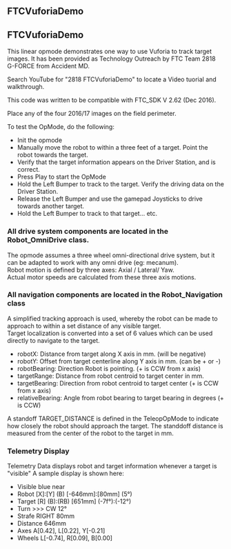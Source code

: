 ## FTCVuforiaDemo

## FTCVuforiaDemo

This linear opmode demonstrates one way to use Vuforia to track target images.
It has been provided as Technology Outreach by FTC Team 2818 G-FORCE from Accident MD.

Search YouTube for "2818 FTCVuforiaDemo" to locate a Video tuorial and walkthrough.

This code was written to be compatible with FTC_SDK V 2.62 (Dec 2016).

Place any of the four 2016/17 images on the field perimeter. 

To test the OpMode, do the following:

- Init the opmode 
- Manually move the robot to within a three feet of a target.  Point the robot towards the target.
- Verify that the target information appears on the Driver Station, and is correct.
- Press Play to start the OpMode
- Hold the Left Bumper to track to the target.  Verify the driving data on the Driver Station.
- Release the Left Bumper and use the gamepad Joysticks to drive towards another target.
- Hold the Left Bumper to track to that target... etc.

 
### All drive system components are located in the Robot_OmniDrive class.

The opmode assumes a three wheel omni-directional drive system, but it can be adapted to work with any omni drive (eg: mecanum).  
Robot motion is defined by three axes: Axial / Lateral/ Yaw.  
Actual motor speeds are calculated from these three axis motions.

### All navigation components are located in the Robot_Navigation class
 
A simplified tracking approach is used, whereby the robot can be made to approach to within a set distance of any visible target.  
Target localization is converted into a set of 6 values which can be used directly to navigate to the target.
  
- robotX: Distance from target along X axis in mm. (will be negative)
- robotY: Offset from target centerline along Y axis in mm. (can be + or -)
- robotBearing: Direction Robot is pointing. (+ is CCW from x axis)
- targetRange: Distance from robot centroid to target center in mm.
- targetBearing: Direction from robot centroid to target center (+ is CCW from x axis)
- relativeBearing: Angle from robot bearing to target bearing in degrees (+ is CCW)

A standoff TARGET_DISTANCE is defined in the TeleopOpMode to indicate how closely the robot should approach the target. 
The standdoff distance is measured from the center of the robot to the target in mm.

### Telemetry Display

Telemetry Data displays robot and target information whenever a target is "visible"
A sample display is shown here:

- Visible     blue near
- Robot       [X]:[Y] (B) [-646mm]:[80mm] (5°)
- Target      [R] (B):(RB) [651mm] (-7f°):(-12°)
- Turn      >>> CW 12°
- Strafe    RIGHT 80mm
- Distance  646mm
- Axes        A[0.42], L[0.22], Y[-0.21]
- Wheels      L[-0.74], R[0.09], B[0.00]

 
 




